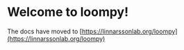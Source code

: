 
# Welcome to loompy!

The docs have moved to [https://linnarssonlab.org/loompy](https://linnarssonlab.org/loompy)


